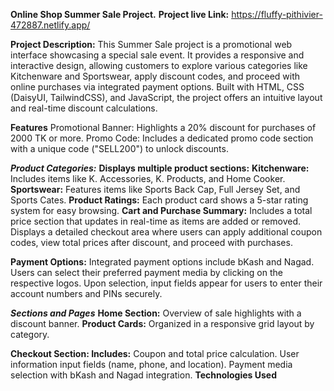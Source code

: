 **Online Shop Summer Sale Project.**
**Project live Link:**  https://fluffy-pithivier-472887.netlify.app/

**Project Description:**
This Summer Sale project is a promotional web interface showcasing a special sale event. It provides a responsive and interactive design, allowing customers to explore various categories like Kitchenware and Sportswear, apply discount codes, and proceed with online purchases via integrated payment options. Built with HTML, CSS (DaisyUI, TailwindCSS), and JavaScript, the project offers an intuitive layout and real-time discount calculations.

**Features**
Promotional Banner: Highlights a 20% discount for purchases of 2000 TK or more.
Promo Code: Includes a dedicated promo code section with a unique code ("SELL200") to unlock discounts.

***Product Categories:***
**Displays multiple product sections:**
**Kitchenware:** Includes items like K. Accessories, K. Products, and Home Cooker.
**Sportswear:** Features items like Sports Back Cap, Full Jersey Set, and Sports Cates.
**Product Ratings:** Each product card shows a 5-star rating system for easy browsing.
**Cart and Purchase Summary:**
Includes a total price section that updates in real-time as items are added or removed.
Displays a detailed checkout area where users can apply additional coupon codes, view total prices after discount, and proceed with purchases.

**Payment Options:**
Integrated payment options include bKash and Nagad. Users can select their preferred payment media by clicking on the respective logos.
Upon selection, input fields appear for users to enter their account numbers and PINs securely.

***Sections and Pages***
**Home Section:** Overview of sale highlights with a discount banner.
**Product Cards:** Organized in a responsive grid layout by category.

**Checkout Section: Includes:**
Coupon and total price calculation.
User information input fields (name, phone, and location).
Payment media selection with bKash and Nagad integration.
**Technologies Used**

